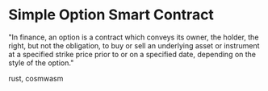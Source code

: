 # Simple Option Smart Contract

"In finance, an option is a contract which conveys its owner, the holder, the right, but not the obligation, to buy or sell an underlying asset or instrument at a specified strike price prior to or on a specified date, depending on the style of the option."

rust, cosmwasm